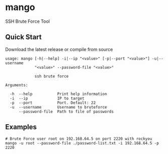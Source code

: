 # mango
SSH Brute Force Tool

## Quick Start
Download the latest release or compile from source
```
usage: mango [-h|--help] -i|--ip "<value>" [-p|--port "<value>"] -u|--username
             "<value>" --password-file "<value>"

             ssh brute force

Arguments:

  -h  --help           Print help information
  -i  --ip             IP to target
  -p  --port           Port. Default: 22
  -u  --username       Username to bruteforce
      --password-file  Path to file of passwords
```

## Examples
```
# Brute Force user root on 192.168.64.5 on port 2220 with rockyou
mango -u root --password-file ./password-list.txt -i 192.168.64.5 -p 2220
```
